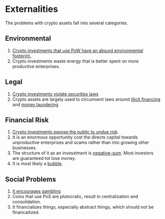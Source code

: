 # Externalities
The problems with crypto assets fall into several categories.

## Environmental
1. [Crypto investments that use PoW have an absurd environmental footprint.](../claims/environmental-footprint.md)
2. Crypto investments waste energy that is better spent on more productive enterprises. 

## Legal
1. [Crypto investments violate securities laws](../claims/is-legal.md)
2. Crypto assets are largely used to circumvent laws around [illicit financing](illicit-financing.md) and [money laundering](money-laundering.md).

## Financial Risk
1. [Crypto investments expose the public to undue risk](../claims/is-systemic-risk.md).
2. It is an enormous opportunity cost the directs capital towards unproductive enterprises and scams rather than into growing other businesses.
3. The structure of it as an invesstment is [negative-sum](zero-sum-game.md). Most investors are guaranteed tot lose money.
4. It is most likely a [bubble](bubble.md).

## Social Problems
1. [It encourages gambling](../claims/is-gambling.md)
2. Coins that use PoS are plutocratic, result in centralization and consolidation.
3. It financializes things, especially abstract things, which should not be financailized.